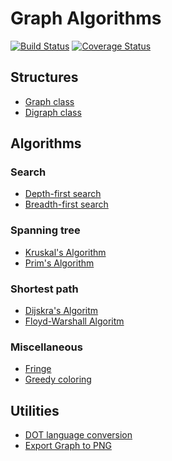 Graph Algorithms
================

[![Build Status](https://travis-ci.org/caiopo/graph.svg?branch=master)](https://travis-ci.org/caiopo/graph) [![Coverage Status](https://coveralls.io/repos/github/caiopo/graph/badge.svg?branch=master)](https://coveralls.io/github/caiopo/graph?branch=master)

Structures
----------
- [Graph class](graph/core/graph.py)
- [Digraph class](graph/core/digraph.py)


Algorithms
----------
### Search
- [Depth-first search](graph/algorithm/search.py)
- [Breadth-first search](graph/algorithm/search.py)

### Spanning tree
- [Kruskal's Algorithm](graph/algorithm/spanning_tree.py)
- [Prim's Algorithm](graph/algorithm/spanning_tree.py)

### Shortest path
- [Dijskra's Algoritm](graph/algorithm/path.py)
- [Floyd-Warshall Algoritm](graph/algorithm/path.py)

### Miscellaneous
- [Fringe](graph/algorithm/misc.py)
- [Greedy coloring](graph/algorithm/misc.py)

Utilities
---------
- [DOT language conversion](graph/util.py)
- [Export Graph to PNG](graph/util.py)
